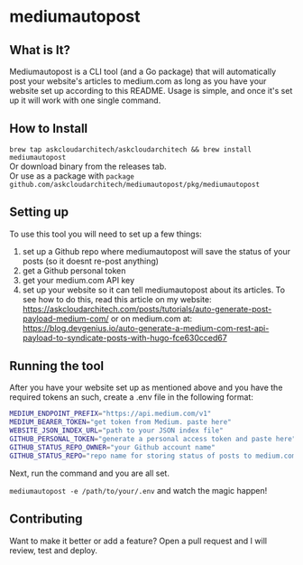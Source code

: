 # mediumautopost

## What is It?

Mediumautopost is a CLI tool (and a Go package) that will automatically post your website's articles to medium.com as long as you have your website set up according to this README. Usage is simple, and once it's set up it will work with one single command. 

## How to Install

`brew tap askcloudarchitech/askcloudarchitech && brew install mediumautopost`  
Or download binary from the releases tab.  
Or use as a package with `package github.com/askcloudarchitech/mediumautopost/pkg/mediumautopost`

## Setting up

To use this tool you will need to set up a few things:

1. set up a Github repo where mediumautopost will save the status of your posts (so it doesnt re-post anything)
2. get a Github personal token
3. get your medium.com API key
4. set up your website so it can tell mediumautopost about its articles. To see how to do this, read this article on my website: https://askcloudarchitech.com/posts/tutorials/auto-generate-post-payload-medium-com/ or on medium.com at: https://blog.devgenius.io/auto-generate-a-medium-com-rest-api-payload-to-syndicate-posts-with-hugo-fce630cced67

## Running the tool

After you have your website set up as mentioned above and you have the required tokens an such, create a .env file in the following format:

```bash
MEDIUM_ENDPOINT_PREFIX="https://api.medium.com/v1"
MEDIUM_BEARER_TOKEN="get token from Medium. paste here"
WEBSITE_JSON_INDEX_URL="path to your JSON index file"
GITHUB_PERSONAL_TOKEN="generate a personal access token and paste here"
GITHUB_STATUS_REPO_OWNER="your Github account name"
GITHUB_STATUS_REPO="repo name for storing status of posts to medium.com"
```

Next, run the command and you are all set. 

`mediumautopost -e /path/to/your/.env` and watch the magic happen!

## Contributing

Want to make it better or add a feature? Open a pull request and I will review, test and deploy. 